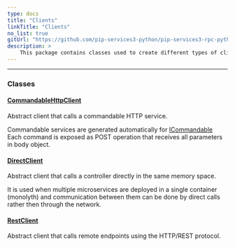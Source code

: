 ```yaml
---
type: docs
title: "Clients"
linkTitle: "Clients"
no_list: true
gitUrl: "https://github.com/pip-services3-python/pip-services3-rpc-python"
description: >
    This package contains classes used to create different types of clients.
---
```

---

<div class="module-body"> 

### Classes

#### [CommandableHttpClient](commandable_http_client)
Abstract client that calls a commandable HTTP service.

Commandable services are generated automatically for
[ICommandable](../../commons/commands/icommandable)
Each command is exposed as POST operation that receives all parameters
in body object.


#### [DirectClient](direct_client)
Abstract client that calls a controller directly in the same memory space.

It is used when multiple microservices are deployed in a single container (monolyth)
and communication between them can be done by direct calls rather then through 
the network.


#### [RestClient](rest_client)
Abstract client that calls remote endpoints using the HTTP/REST protocol.


</div>
